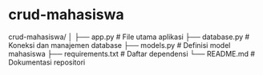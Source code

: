 # crud-mahasiswa
crud-mahasiswa/
│
├── app.py              # File utama aplikasi
├── database.py         # Koneksi dan manajemen database
├── models.py           # Definisi model mahasiswa
├── requirements.txt    # Daftar dependensi
└── README.md           # Dokumentasi repositori
